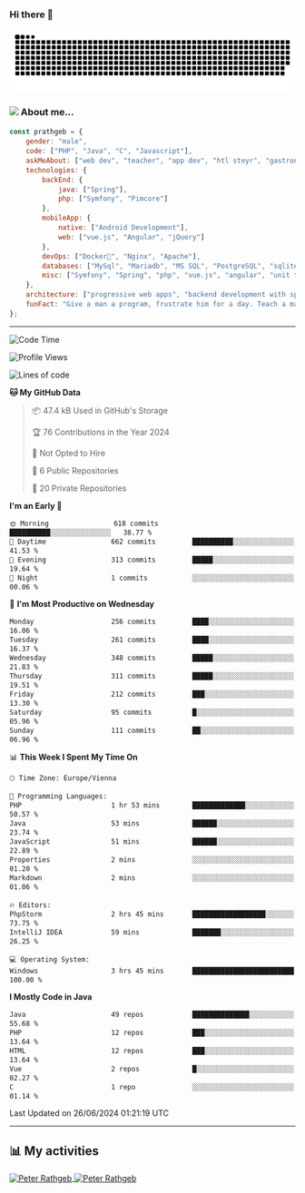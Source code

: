 ### Hi there 👋

<div align="center">
  <img  src="https://github.com/1999AZZAR/1999AZZAR/blob/main/resources/img/grid-snake.svg"
       alt="snake" />
</div>

### <img src="https://media.giphy.com/media/VgCDAzcKvsR6OM0uWg/giphy.gif" width="50"> About me...  

```javascript
const prathgeb = {
    gender: "male",
    code: ["PHP", "Java", "C", "Javascript"],
    askMeAbout: ["web dev", "teacher", "app dev", "htl steyr", "gastronaut"],
    technologies: {
        backEnd: {
            java: ["Spring"],
            php: ["Symfony", "Pimcore"]
        },
        mobileApp: {
            native: ["Android Development"],
            web: ["vue.js", "Angular", "jQuery"]
        },
        devOps: ["Docker🐳", "Nginx", "Apache"],
        databases: ["MySql", "Mariadb", "MS SQL", "PostgreSQL", "sqlite"],
        misc: ["Symfony", "Spring", "php", "vue.js", "angular", "unit testing", "ci/cd using github actions"]
    },
    architecture: ["progressive web apps", "backend development with spring", "backend development with symfony"],
    funFact: "Give a man a program, frustrate him for a day. Teach a man to program, frustrate him for a lifetime."
};
```

---
<!--START_SECTION:waka-->
![Code Time](http://img.shields.io/badge/Code%20Time-659%20hrs%2017%20mins-blue)

![Profile Views](http://img.shields.io/badge/Profile%20Views-0-blue)

![Lines of code](https://img.shields.io/badge/From%20Hello%20World%20I%27ve%20Written-3.5%20million%20lines%20of%20code-blue)

**🐱 My GitHub Data** 

> 📦 47.4 kB Used in GitHub's Storage 
 > 
> 🏆 76 Contributions in the Year 2024
 > 
> 🚫 Not Opted to Hire
 > 
> 📜 6 Public Repositories 
 > 
> 🔑 20 Private Repositories 
 > 
**I'm an Early 🐤** 

```text
🌞 Morning                618 commits         ██████████░░░░░░░░░░░░░░░   38.77 % 
🌆 Daytime                662 commits         ██████████░░░░░░░░░░░░░░░   41.53 % 
🌃 Evening                313 commits         █████░░░░░░░░░░░░░░░░░░░░   19.64 % 
🌙 Night                  1 commits           ░░░░░░░░░░░░░░░░░░░░░░░░░   00.06 % 
```
📅 **I'm Most Productive on Wednesday** 

```text
Monday                   256 commits         ████░░░░░░░░░░░░░░░░░░░░░   16.06 % 
Tuesday                  261 commits         ████░░░░░░░░░░░░░░░░░░░░░   16.37 % 
Wednesday                348 commits         █████░░░░░░░░░░░░░░░░░░░░   21.83 % 
Thursday                 311 commits         █████░░░░░░░░░░░░░░░░░░░░   19.51 % 
Friday                   212 commits         ███░░░░░░░░░░░░░░░░░░░░░░   13.30 % 
Saturday                 95 commits          █░░░░░░░░░░░░░░░░░░░░░░░░   05.96 % 
Sunday                   111 commits         ██░░░░░░░░░░░░░░░░░░░░░░░   06.96 % 
```


📊 **This Week I Spent My Time On** 

```text
🕑︎ Time Zone: Europe/Vienna

💬 Programming Languages: 
PHP                      1 hr 53 mins        █████████████░░░░░░░░░░░░   50.57 % 
Java                     53 mins             ██████░░░░░░░░░░░░░░░░░░░   23.74 % 
JavaScript               51 mins             ██████░░░░░░░░░░░░░░░░░░░   22.89 % 
Properties               2 mins              ░░░░░░░░░░░░░░░░░░░░░░░░░   01.20 % 
Markdown                 2 mins              ░░░░░░░░░░░░░░░░░░░░░░░░░   01.06 % 

🔥 Editors: 
PhpStorm                 2 hrs 45 mins       ██████████████████░░░░░░░   73.75 % 
IntelliJ IDEA            59 mins             ███████░░░░░░░░░░░░░░░░░░   26.25 % 

💻 Operating System: 
Windows                  3 hrs 45 mins       █████████████████████████   100.00 % 
```

**I Mostly Code in Java** 

```text
Java                     49 repos            ██████████████░░░░░░░░░░░   55.68 % 
PHP                      12 repos            ███░░░░░░░░░░░░░░░░░░░░░░   13.64 % 
HTML                     12 repos            ███░░░░░░░░░░░░░░░░░░░░░░   13.64 % 
Vue                      2 repos             █░░░░░░░░░░░░░░░░░░░░░░░░   02.27 % 
C                        1 repo              ░░░░░░░░░░░░░░░░░░░░░░░░░   01.14 % 
```




 Last Updated on 26/06/2024 01:21:19 UTC
<!--END_SECTION:waka-->

---
  ## 📊 My activities
  <a href="https://github.com/prathgeb">
    <img width=450 height=170 align="center" alt="Peter Rathgeb" src="https://github-readme-stats.vercel.app/api?username=prathgeb&include_all_commits=true&count_private=true&theme=midnight-purple&show_icons=true&bg_color=0D1117&hide_border=true" />
  </a>
  <a href="https://github.com/prathgeb">
    <img align="center" alt="Peter Rathgeb" src="https://github-readme-stats.vercel.app/api/top-langs/?username=prathgeb&include_all_commits=true&count_private=true&theme=midnight-purple&show_icons=true&layout=compact&bg_color=0D1117&hide_border=true" />
  </a>
